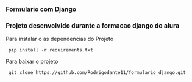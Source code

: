### Formulario com Django
### Projeto desenvolvido durante a formacao django do alura
<p> Para instalar o as dependencias do Projeto  </p>

```
 pip install -r requirements.txt 
```

<p> Para baixar o projeto  </p>

```
 git clone https://github.com/Rodrigodante11/formulario_django.git
```
